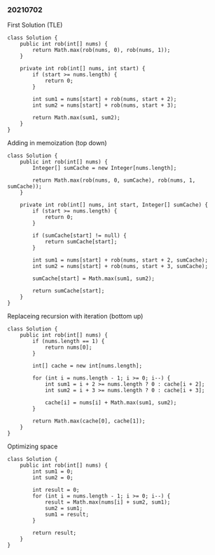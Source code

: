 ### 20210702

First Solution (TLE)

    class Solution {
        public int rob(int[] nums) {
            return Math.max(rob(nums, 0), rob(nums, 1));
        }
        
        private int rob(int[] nums, int start) {
            if (start >= nums.length) {
                return 0;
            }
            
            int sum1 = nums[start] + rob(nums, start + 2);
            int sum2 = nums[start] + rob(nums, start + 3);
            
            return Math.max(sum1, sum2);
        }
    }

Adding in memoization (top down)

    class Solution {
        public int rob(int[] nums) {
            Integer[] sumCache = new Integer[nums.length];
            
            return Math.max(rob(nums, 0, sumCache), rob(nums, 1, sumCache));
        }
        
        private int rob(int[] nums, int start, Integer[] sumCache) {
            if (start >= nums.length) {
                return 0;
            }
            
            if (sumCache[start] != null) {
                return sumCache[start];
            }
            
            int sum1 = nums[start] + rob(nums, start + 2, sumCache);
            int sum2 = nums[start] + rob(nums, start + 3, sumCache);
            
            sumCache[start] = Math.max(sum1, sum2);
            
            return sumCache[start];
        }
    }

Replaceing recursion with iteration (bottom up)

    class Solution {
        public int rob(int[] nums) {
            if (nums.length == 1) {
                return nums[0];
            }
            
            int[] cache = new int[nums.length];
            
            for (int i = nums.length - 1; i >= 0; i--) {
                int sum1 = i + 2 >= nums.length ? 0 : cache[i + 2];
                int sum2 = i + 3 >= nums.length ? 0 : cache[i + 3];
                
                cache[i] = nums[i] + Math.max(sum1, sum2);
            }
            
            return Math.max(cache[0], cache[1]);
        }
    }
    



Optimizing space

    class Solution {
        public int rob(int[] nums) {
            int sum1 = 0;
            int sum2 = 0;
            
            int result = 0;
            for (int i = nums.length - 1; i >= 0; i--) {
                result = Math.max(nums[i] + sum2, sum1);
                sum2 = sum1;
                sum1 = result;
            }
            
            return result;
        }
    }